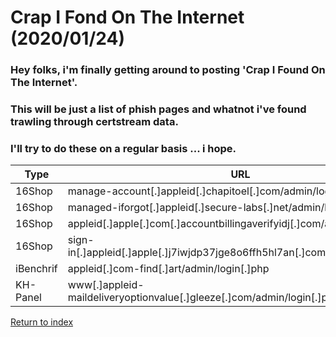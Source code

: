 # Crap I Fond On The Internet (2020/01/24)

### Hey folks, i'm finally getting around to posting 'Crap I Found On The Internet'.
### This will be just a list of phish pages and whatnot i've found trawling through certstream data.
### I'll try to do these on a regular basis ... i hope.

| Type      | URL                                                                          | IP Address            | Threat Actor Email             |
| --------- | ---------------------------------------------------------------------------- | --------------------- | ------------------------------ |
| 16Shop    | manage-account[.]appleid[.]chapitoel[.]com/admin/login[.]php                 | 62[.]128[.]110[.]188  | mail[.]maxx@yandex[.]com       |
| 16Shop    | managed-iforgot[.]appleid[.]secure-labs[.]net/admin/login[.]php              | 104[.]140[.]248[.]230 | buluhidung@yandex[.]com        |
| 16Shop    | appleid[.]apple[.]com[.]accountbillingaverifyidj[.]com/admin/login[.]php     | 103[.]84[.]85[.]106   | sukijan[.]sukiman@yandex[.]com |
| 16Shop    | sign-in[.]appleid[.]apple[.]j7iwjdp37jge8o6ffh5hl7an[.]com/admin/login[.]php | 51[.]140[.]204[.]57   | rony[.]zakaria1995@gmail[.]com |
| iBenchrif | appleid[.]com-find[.]art/admin/login[.]php                                   | 93[.]157[.]63[.]221   | n/a                            |
| KH-Panel  | www[.]appleid-maildeliveryoptionvalue[.]gleeze[.]com/admin/login[.]php       | 64[.]225[.]118[.]214  | n/a                            |

[Return to index](/archive)